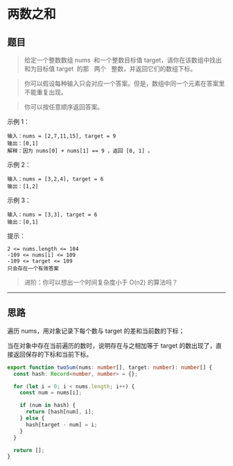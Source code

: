 # 两数之和

## 题目

> 给定一个整数数组 nums  和一个整数目标值 target，请你在该数组中找出 和为目标值 target  的那   两个   整数，并返回它们的数组下标。

> 你可以假设每种输入只会对应一个答案。但是，数组中同一个元素在答案里不能重复出现。

> 你可以按任意顺序返回答案。

示例 1：

```
输入：nums = [2,7,11,15], target = 9
输出：[0,1]
解释：因为 nums[0] + nums[1] == 9 ，返回 [0, 1] 。
```

示例 2：

```
输入：nums = [3,2,4], target = 6
输出：[1,2]
```

示例 3：

```
输入：nums = [3,3], target = 6
输出：[0,1]
```

提示：

```
2 <= nums.length <= 104
-109 <= nums[i] <= 109
-109 <= target <= 109
只会存在一个有效答案
```

> 进阶：你可以想出一个时间复杂度小于 O(n2) 的算法吗？

---

## 思路

遍历 nums，用对象记录下每个数与 target 的差和当前数的下标；

当在对象中存在当前遍历的数时，说明存在与之相加等于 target 的数出现了，直接返回保存的下标和当前下标。

```ts
export function twoSum(nums: number[], target: number): number[] {
  const hash: Record<number, number> = {};

  for (let i = 0; i < nums.length; i++) {
    const num = nums[i];

    if (num in hash) {
      return [hash[num], i];
    } else {
      hash[target - num] = i;
    }
  }

  return [];
}
```
